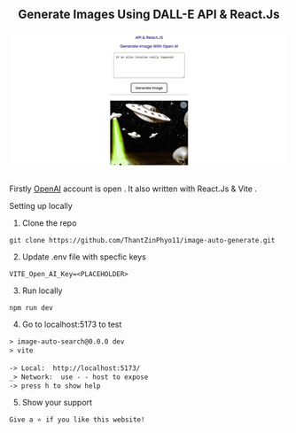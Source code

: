 <h2 align="center">
  Generate Images Using DALL-E API & React.Js <br/>
</h2>
<div align="center">
  <img alt="Demo" src="/home.png" />
</div>

<br/>

Firstly [OpenAI](https://beta.openai.com/playground) account is open . It also written with React.Js & Vite .

Setting up locally
1. Clone the repo
```{r, engine='bash', count_lines}
git clone https://github.com/ThantZinPhyo11/image-auto-generate.git
```

2. Update .env file with specfic keys
```{r, engine='bash', count_lines}
VITE_Open_AI_Key=<PLACEHOLDER>
```

3. Run locally
```{r, engine='bash', count_lines}
npm run dev
```

4. Go to localhost:5173 to test
```
> image-auto-search@0.0.0 dev
> vite

-> Local:  http://localhost:5173/
_> Network:  use - - host to expose 
-> press h to show help
```

5. Show your support
```
Give a ⭐ if you like this website!
